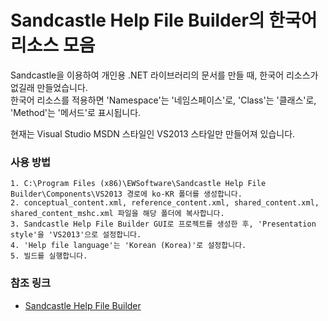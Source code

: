 # Sandcastle Help File Builder의 한국어 리소스 모음

Sandcastle을 이용하여 개인용 .NET 라이브러리의 문서를 만들 때, 한국어 리소스가 없길래 만들었습니다.  
한국어 리소스를 적용하면 'Namespace'는 '네임스페이스'로, 'Class'는 '클래스'로, 'Method'는 '메서드'로 표시됩니다.  
  
현재는 Visual Studio MSDN 스타일인 VS2013 스타일만 만들어져 있습니다.  


### 사용 방법
```
1. C:\Program Files (x86)\EWSoftware\Sandcastle Help File Builder\Components\VS2013 경로에 ko-KR 폴더를 생성합니다.
2. conceptual_content.xml, reference_content.xml, shared_content.xml, shared_content_mshc.xml 파일을 해당 폴더에 복사합니다.
3. Sandcastle Help File Builder GUI로 프로젝트를 생성한 후, 'Presentation style'을 'VS2013'으로 설정합니다.
4. 'Help file language'는 'Korean (Korea)'로 설정합니다.
5. 빌드를 실행합니다.
```

### 참조 링크
- [Sandcastle Help File Builder](https://github.com/EWSoftware/SHFB)
